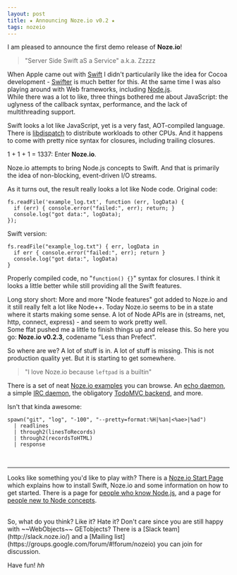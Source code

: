 ```yaml
---
layout: post
title: ★ Announcing Noze.io v0.2 ★
tags: nozeio
---
```


I am pleased to announce the first demo release of **Noze.io**!

> "Server Side Swift aS a Service" a.k.a. Zzzzz

When Apple came out with [Swift](http://swift.org/) I didn't particularily like
the idea for Cocoa development -
[Swifter](http://swifter-lang.org/) is much better for this.
At the same time I was also playing around with Web frameworks, including
[Node.js](https://nodejs.org/en/).<br />
While there was a lot to like, three things bothered me about JavaScript:
the uglyness of the callback syntax,
performance,
and
the lack of multithreading support.

Swift looks a lot like JavaScript, yet is a very fast, AOT-compiled language.
There is
[libdispatch](https://developer.apple.com/library/ios/documentation/General/Conceptual/ConcurrencyProgrammingGuide/OperationQueues/OperationQueues.html)
to distribute workloads to other CPUs.
And it happens to come with pretty nice syntax for closures, including trailing 
closures.

1 + 1 + 1 = 1337: Enter **Noze.io**.

Noze.io attempts to bring Node.js concepts to Swift. And that is primarily the
idea of non-blocking, event-driven I/O streams.

As it turns out, the result really looks a lot like Node code.
Original code:

    fs.readFile('example_log.txt', function (err, logData) {
      if (err) { console.error("failed:", err); return; }
      console.log("got data:", logData);
    });

Swift version:

    fs.readFile("example_log.txt") { err, logData in
      if err { console.error("failed:", err); return }
      console.log("got data:", logData)
    }

Properly compiled code, no "`function() {}`" syntax for closures.
I think it looks a little better while still providing all the Swift features.

Long story short: More and more "Node features" got added to Noze.io and it
still really felt a lot like Node++.
Today Noze.io seems to be in a state where it starts making some sense. A lot
of Node APIs are in (streams, net, http, connect, express) - and seem to work
pretty well.<br />
Some ffat pushed me a little to finish things up and release this.
So here you go: <nobr><b>Noze.io v0.2.3</b></nobr>, 
codename "Less than Prefect".

So where are we? A lot of stuff is in. A lot of stuff is missing. This is not
production quality yet. But it is starting to get somewhere.

> "I love Noze.io because `leftpad` is a builtin"

There is a set of neat
[Noze.io examples](https://github.com/NozeIO/Noze.io/tree/master/Samples/)
you can browse.
An [echo daemon](https://github.com/NozeIO/Noze.io/tree/master/Samples/echod),
a simple [IRC daemon](https://github.com/NozeIO/Noze.io/tree/master/Samples/miniirc),
the obligatory [TodoMVC backend](https://github.com/NozeIO/Noze.io/blob/master/Samples/todo-mvc/main.swift),
and more.

Isn't that kinda awesome:

    spawn("git", "log", "-100", "--pretty=format:%H|%an|<%ae>|%ad")
      | readlines
      | through2(linesToRecords)
      | through2(recordsToHTML)
      | response

<br />
<hr />

Looks like something you'd like to play with? There is a
[Noze.io Start Page](/start/)
which explains how to install Swift, Noze.io and some information on how to
get started.
There is a page for [people who know Node.js](/noze4node/),
and a page for [people new to Node concepts](/noze4nonnode/).


<br />
So, what do you think? Like it? Hate it? Don't care since you
are still happy with ~~WebObjects~~ GETobjects?
There is a [Slack team](http://slack.noze.io/) and a
[Mailing list](https://groups.google.com/forum/#!forum/nozeio)
you can join for discussion.

Have fun! *hh*
